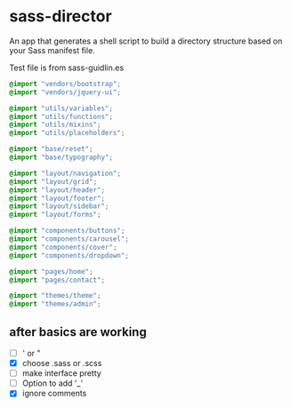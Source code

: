 sass-director
=============

An app that generates a shell script to build a directory structure based on your Sass manifest file.

Test file is from sass-guidlin.es

```scss
@import "vendors/bootstrap";
@import "vendors/jquery-ui";

@import "utils/variables";
@import "utils/functions";
@import "utils/mixins";
@import "utils/placeholders";

@import "base/reset";
@import "base/typography";

@import "layout/navigation";
@import "layout/grid";
@import "layout/header";
@import "layout/footer";
@import "layout/sidebar";
@import "layout/forms";

@import "components/buttons";
@import "components/carousel";
@import "components/cover";
@import "components/dropdown";

@import "pages/home";
@import "pages/contact";

@import "themes/theme";
@import "themes/admin";
```

after basics are working
---
- [ ] ' or "
- [x] choose .sass or .scss
- [ ] make interface pretty
- [ ] Option to add '_'
- [x] ignore comments